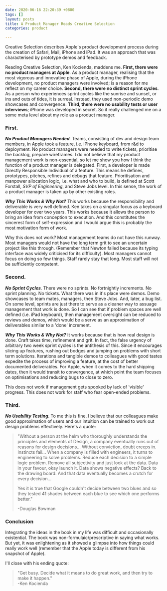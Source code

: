 ```yaml
---
date: 2020-06-16 22:20:39 +0800
tags: []
layout: posts
title: A Product Manager Reads Creative Selection
categories: product

---
```

Creative Selection describes Apple's product development process during the creation of Safari, Mail, iPhone and iPad. It was an approach that was characterised by prototype demos and feedback.

Reading Creative Selection, Ken Kocienda, maddens me. **First, there were no product managers at Apple**. As a product manager, realising that the most vigorous and innovative phase of Apple, during the iPhone development, no product managers were involved; is a reason for me reflect on my career choice. **Second, there were no distinct sprint cycles**. As a person who experiences sprint cycles like the sunrise and sunset, or ins and outs of tides, it is surreal. Instead, they used non-periodic demo showcases and convergence. **Third, there were no usability tests or user interviews**; iPhone was developed in secret. So it really challenged me on a some meta level about my role as a product manager.

### First.

**_No Product Managers Needed_**_._ Teams, consisting of dev and design team members, in Apple took a feature, i.e. iPhone keyboard, from r&d to deployment. No product managers were needed to write tickets, prioritise the backlog, prepare wireframes. I do not believe that my product management work is non-essential, so let me show you how I think the function of a product manager is delegated. First, a developer is made Directly Responsible Individual of a feature. This means he defines, prototypes, pitches, refines and debugs that feature. Prioritisation and manpower allocation logic, i.e. what and who to build, is defined at Scott Forstall, _SVP of Engineering_, and Steve Jobs level. In this sense, the work of a product manager is taken up by other existing roles.

**_Why This Works & Why Not?_** This works because the responsibility and deliverable is very well defined. Ken takes on a singular focus as a keyboard developer for over two years. This works because it allows the person to bring an idea from conception to execution. And this constitutes the sincerest form of self-expression and I would argue this is probably the most motivation form of work. 

Why this does not work? Most management teams do not have this runway. Most managers would not have the long term grit to see an uncertain project like this through. (Remember that Newton failed because its typing interface was widely criticised for its difficulty). Most managers cannot focus on doing so few things. Staff rarely stay that long. Most staff will not be sufficiently competent.

### Second. 

**_No Sprint Cycles_**. There were no sprints. No fortnightly increments. No sprint planning. No tickets. What there was in it's place were demos. Demo showcases to team mates, managers, then Steve Jobs. And, later, a bug list. On some level, sprints are just there to serve as a cleaner way to assuage management that work is done. So I can see that if problem spaces are well defined (i.e. iPad keyboard), then management oversight can be reduced to reviews and demos, which would be a serve as an approximation of deliverables similar to a 'done' increment.

**_Why This Works & Why Not?_** It works because that is how real design is done. Craft takes time, refinement and grit. In fact, the false urgency of arbitrary two week sprint cycles is the antithesis of this. Since it encourages slicing up features, rushing out bodges and jumping on problems with short term solutions. Iterations and tangible demos to colleagues with good tastes expedite the process of improving a feature, at the cost of better documented deliverables. For Apple, when it comes to the hard shipping dates, then it would transit to convergence, at which point the team focuses on optimisations and reducing bugs to close to zero. 

This does not work if management gets spooked by lack of 'visible' progress. This does not work for staff who fear open-ended problems. 

### Third.

**_No Usability Testing_**. To me this is fine. I believe that our colleagues make good approximation of users and our intuition can be trained to work out design problems effectively. Here's a quote:

> "Without a person at the helm who thoroughly understands the principles and elements of Design, a company eventually runs out of reasons for design decisions... Without conviction, doubt creeps in. Instincts fail... When a company is filled with engineers, it turns to engineering to solve problems. Reduce each decision to a simple logic problem. Remove all subjectivity and just look at the data. Data in your favour, okay launch it. Data shows negative effects? Back to the drawing board. And that data eventually becomes a crutch for every decision...
>
> Yes it is true that Google couldn't decide between two blues and so they tested 41 shades between each blue to see which one performs better."
>
> \-Douglas Bowman

### Conclusion

Integrating the ideas in the book in my life was difficult and occasionally existential. The book was non-formulaic/prescriptive in saying what works. But yet, it was enlightening as it showed a glimpse into how things could really work well (remember that the Apple today is different from his snapshot of Apple). 

I'll close with his ending quote:

> "Get busy. Decide what it means to do great work, and then try to make it happen."  
> \-Ken Kocienda